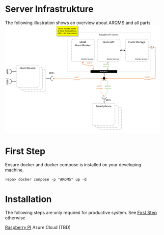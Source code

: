 # Server Infrastrukture
The following illustration shows an overview about ARQMS and all parts
![Overview](docs/server_overview.png "Server Overview")

# First Step
Ensure docker and docker compose is installed on your developing machine.
```
repo> docker compose -p "ARQMS" up -d
```

# Installation
The following steps are only required for productive system. See [First Step](#first-step) otherwise

[Raspberry PI](./docs/installation-rpi.md)
Azure Cloud (TBD)
